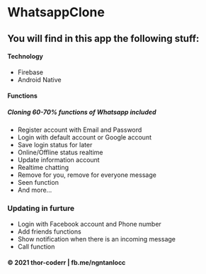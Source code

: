 # WhatsappClone

## You will find in this app the following stuff:
#### Technology
* Firebase
* Android Native
#### Functions
##### Cloning 60-70% functions of Whatsapp included
* Register account with Email and Password
* Login with default account or Google account
* Save login status for later
* Online/Offline status realtime
* Update information account
* Realtime chatting
* Remove for you, remove for everyone message
* Seen function
* And more...

### Updating in furture
* Login with Facebook account and Phone number
* Add friends functions
* Show notification when there is an incoming message
* Call function


#### © 2021 thor-coderr | fb.me/ngntanlocc

